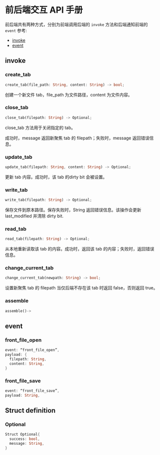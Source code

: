 # 前后端交互 API 手册

前后端共有两种方式，分别为前端调用后端的 `invoke` 方法和后端通知前端的 `event`
参考:

- [invoke](https://tauri.app/v1/api/js/tauri#invoke)
- [event](https://tauri.app/v1/api/js/event)

## invoke

### create_tab

```rust
create_tab(file_path: String, content: String) -> bool; 
```

创建一个新文件 tab，file_path 为文件路径，content 为文件内容。

### close_tab

```rust
close_tab(filepath: String) -> Optional;
```

close_tab 方法用于关闭指定的 tab。

成功时，message 返回新聚焦 tab 的 filepath；失败时，message 返回错误信息。

### update_tab

```rust
update_tab(filepath: String, content: String) -> Optional;
```

更新 tab 内容。成功时，该 tab 的dirty bit 会被设置。

### write_tab

```rust
write_tab(filepath: String) -> Optional;
```

保存文件到原本路径。保存失败时，String 返回错误信息。该操作会更新 last_modified 并清除 dirty bit.

### read_tab

```rust
read_tab(filepath: String) -> Optional;
```

从本地重新读取该 tab 的内容。成功时，返回该 tab 的内容；失败时，返回错误信息。

### change_current_tab

```rust
change_current_tab(newpath: String) -> bool;
```

设置新聚焦 tab 的 filepath
当仅后端不存在该 tab 时返回 false，否则返回 true。

### assemble

```rust
assemble()->
```

## event

### front_file_open

```rust
event: “front_file_open”,
payload: {
  filepath: String,
  content: String,
}
```

### front_file_save

```rust
event: “front_file_save”,
payload: String,
```

## Struct definition

### Optional

```rust
Struct Optional{
  success: bool,
  message: String,
}
```

